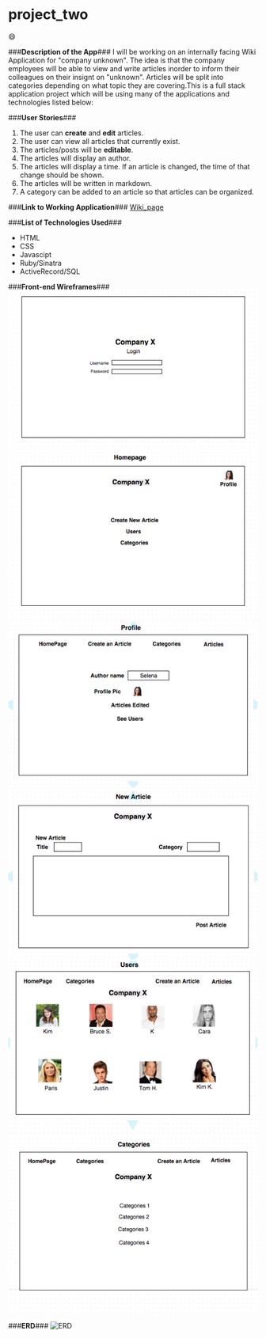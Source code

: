 # project_two

:smile:

###**Description of the App**###
I will be working on an internally facing Wiki Application for "company unknown". The idea is that the company employees will be able to view and write articles inorder to inform their colleagues on their insignt on "unknown". Articles will be split into categories depending on what topic they are covering.This is a full stack application project which will be using many of the applications and technologies listed below:

###**User Stories**###
1. The user can **create** and **edit** articles.
2. The user can view all articles that currently exist.
3. The articles/posts will be **editable**. 
4. The articles will display an author.
5. The articles will display a time. If an article is changed, the time of that change should be shown.
6. The articles will be written in markdown.
7. A category can be added to an article so that articles can be organized.

###**Link to Working Application**###
[Wiki_page](https://powerful-beach-1361.herokuapp.com)


###**List of Technologies Used**###
* HTML
* CSS
* Javascipt
* Ruby/Sinatra
* ActiveRecord/SQL

###**Front-end Wireframes**###
![Login](Wire_frames/img_1.png)
![Homepage](Wire_frames/img_2.png)
![Profile](Wire_frames/img_3.png)
![Article](Wire_frames/img_4.png)
![User](Wire_frames/img_5.png)
![Categories](Wire_frames/img_6.png)


###**ERD**###
![ERD](http://i.imgur.com/lBgk7hm.png)


